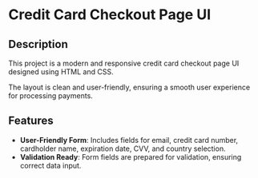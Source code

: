 # Credit Card Checkout Page UI

## Description

This project is a modern and responsive credit card checkout page UI designed using HTML and CSS. 

The layout is clean and user-friendly, ensuring a smooth user experience for processing payments.

## Features

- **User-Friendly Form**: Includes fields for email, credit card number, cardholder name, expiration date, CVV, and country selection.
- **Validation Ready**: Form fields are prepared for validation, ensuring correct data input.


